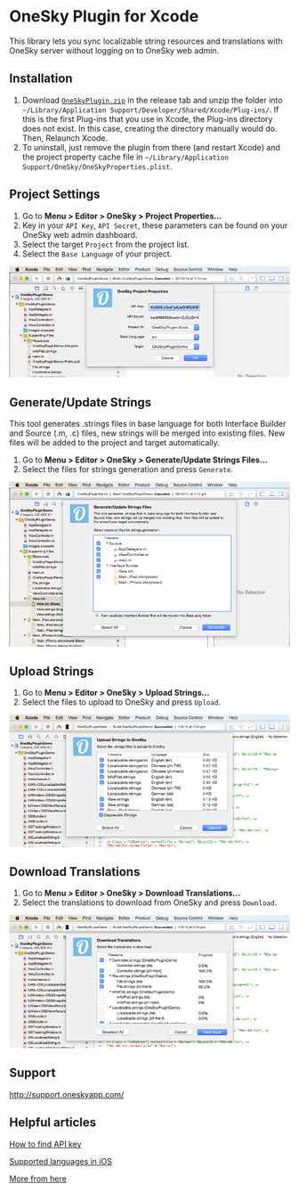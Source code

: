 OneSky Plugin for Xcode
=======================

This library lets you sync localizable string resources and translations with OneSky server without logging on to OneSky web admin.


Installation
------------

1. Download [`OneSkyPlugin.zip`](https://github.com/onesky/plugin-xcode/releases/download/1.6.2/OneSkyPlugin.zip) in the release tab and unzip the folder into `~/Library/Application Support/Developer/Shared/Xcode/Plug-ins/`. If this is the first Plug-ins that you use in Xcode, the Plug-ins directory does not exist. In this case, creating the directory manually would do. Then, Relaunch Xcode.
2. To uninstall, just remove the plugin from there (and restart Xcode) and the project property cache file in `~/Library/Application Support/OneSky/OneSkyProperties.plist`.

Project Settings
----------------

1. Go to **Menu > Editor > OneSky > Project Properties...**
2. Key in your `API Key`, `API Secret`, these parameters can be found on your OneSky web admin dashboard.
3. Select the target `Project` from the project list.
4. Select the `Base Language` of your project.

![project_properties.png](/Images/project_properties.png)

Generate/Update Strings
------------
This tool generates .strings files in base language for both Interface Builder and Source (.m, .c) files, new strings will be merged into existing files. New files will be added to the project and target automatically.

1. Go to **Menu > Editor > OneSky > Generate/Update Strings Files...**
2. Select the files for strings generation and press `Generate`.

![generate_strings.png](/Images/generate_strings.png)


Upload Strings
------------

1. Go to **Menu > Editor > OneSky > Upload Strings...**
2. Select the files to upload to OneSky and press `Upload`.

![upload_strings.png](/Images/upload_strings.png)

Download Translations
-----------------

1. Go to **Menu > Editor > OneSky > Download Translations...**
2. Select the translations to download from OneSky and press `Download`.

![download_translations.png](/Images/download_translations.png)

Support
-------
http://support.oneskyapp.com/

Helpful articles
-------
[ How to find API key ](http://support.oneskyapp.com/hc/en-us/articles/206887797-How-to-find-your-API-keys-)

[ Supported languages in iOS ](http://support.oneskyapp.com/hc/en-us/articles/206217438-Languages-supported-by-iOS-)

[More from here](http://support.oneskyapp.com/hc/en-us/sections/201079608-API-and-plugins)
